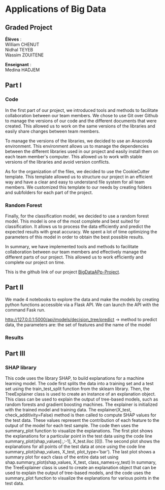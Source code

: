 # Applications of Big Data
## Graded Project

**Élèves** :  
William  CHENUT  
Nidhal  TEYEB  
Wassim  ZOUITENE  

**Enseignant** :  
Medina  HADJEM  



## Part I

### Code

In the first part of our project, we introduced tools and methods to facilitate collaboration between our team members. We chose to use Git over Github to manage the versions of our code and the different documents that were created. This allowed us to work on the same versions of the libraries and easily share changes between team members.

To manage the versions of the libraries, we decided to use an Anaconda environment. This environment allows us to manage the dependencies between the different libraries used in our project and easily install them on each team member's computer. This allowed us to work with stable versions of the libraries and avoid version conflicts.

As for the organization of the files, we decided to use the CookieCutter template. This template allowed us to structure our project in an efficient way and have a clear and easy to understand file system for all team members. We customized this template to our needs by creating folders and subfolders for each part of the project.

### Random Forest

Finally, for the classification model, we decided to use a random forest model. This model is one of the most complete and best suited for classification. It allows us to process the data efficiently and predict the expected results with great accuracy. We spent a lot of time optimizing the parameters of this model in order to obtain the best possible results.

In summary, we have implemented tools and methods to facilitate collaboration between our team members and effectively manage the different parts of our project. This allowed us to work efficiently and complete our project on time.

This is the github link of our project [BigDataAPp-Project](https://github.com/williamchnt/BigDataAPp-Project).

## Part II

We made 4 notebooks to explore the data and make the models by creating python functions accessible via a Flask API.
We can launch the API with the command Fask run.

http://127.0.0.1:5000/api/models/decision_tree/predict -> method to predict data, the parameters are: the set of features and the name of the model

### Results


## Part III

### SHAP library


This code uses the library SHAP, to build explanations for a machine learning model. The code first splits the data into a training set and a test set using the train_test_split function from the sklearn library.
Then, the TreeExplainer class is used to create an instance of an explanation object. This class can be used to explain the output of tree-based models, such as random forests and gradient boosting machines. The explainer is initialized with the trained model and training data.
The explainer(X_test, check_additivity=False) method is then called to compute SHAP values for the test data. These values represent the contribution of each feature to the output of the model for each test sample.
The code then uses the summary_plot function to visualize the explanations. The first plot shows the explanations for a particular point in the test data using the code line summary_plot(shap_values[:,:-1], X_test.iloc [0]). The second plot shows the explanations for all points of the test data at once using the code line summary_plot(shap_values, X_test, plot_type='bar'). The last plot shows a summary plot for each class of the entire data set using shap.summary_plot(shap_values, X_test, class_names=y_test)
In summary, the TreeExplainer class is used to create an explanation object that can be used to explain the output of tree-based models, and the code uses the summary_plot function to visualize the explanations for various points in the test data.
